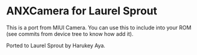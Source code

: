 # ANXCamera for Laurel Sprout

This is a port from MIUI Camera. You can use this to include into your ROM (see commits from device tree to know how add it).

Ported to Laurel Sprout by Harukey Aya.
